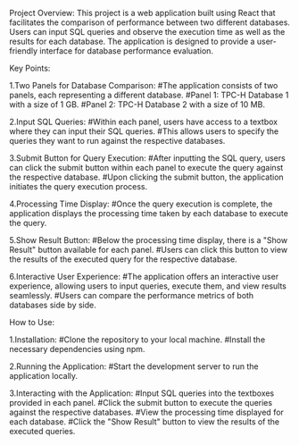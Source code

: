 Project Overview:
This project is a web application built using React that facilitates the comparison of performance between two different databases. Users can input SQL queries and observe the execution time as well as the results for each database. The application is designed to provide a user-friendly interface for database performance evaluation.

Key Points:

1.Two Panels for Database Comparison:
#The application consists of two panels, each representing a different database.
#Panel 1: TPC-H Database 1 with a size of 1 GB.
#Panel 2: TPC-H Database 2 with a size of 10 MB.

2.Input SQL Queries:
#Within each panel, users have access to a textbox where they can input their SQL queries.
#This allows users to specify the queries they want to run against the respective databases.

3.Submit Button for Query Execution:
#After inputting the SQL query, users can click the submit button within each panel to execute the query against the respective database.
#Upon clicking the submit button, the application initiates the query execution process.

4.Processing Time Display:
#Once the query execution is complete, the application displays the processing time taken by each database to execute the query.

5.Show Result Button:
#Below the processing time display, there is a "Show Result" button available for each panel.
#Users can click this button to view the results of the executed query for the respective database.

6.Interactive User Experience:
#The application offers an interactive user experience, allowing users to input queries, execute them, and view results seamlessly.
#Users can compare the performance metrics of both databases side by side.

How to Use:

1.Installation:
#Clone the repository to your local machine.
#Install the necessary dependencies using npm.

2.Running the Application:
#Start the development server to run the application locally.

3.Interacting with the Application:
#Input SQL queries into the textboxes provided in each panel.
#Click the submit button to execute the queries against the respective databases.
#View the processing time displayed for each database.
#Click the "Show Result" button to view the results of the executed queries.
